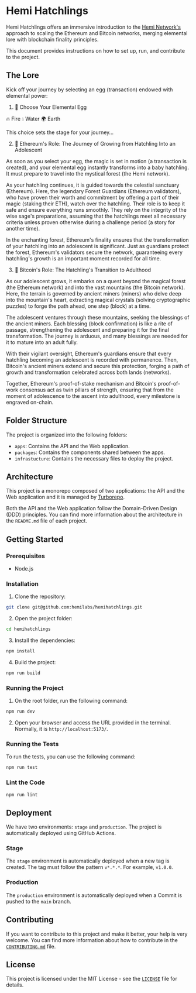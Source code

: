 # Hemi Hatchlings
Hemi Hatchlings offers an immersive introduction to the [Hemi Network's](https://hemi.xyz) approach to scaling the Ethereum and Bitcoin networks, merging elemental lore with blockchain finality principles.

This document provides instructions on how to set up, run, and contribute to the project.

## The Lore

Kick off your journey by selecting an egg (transaction) endowed with elemental power:

1. 🥚 Choose Your Elemental Egg

🔥 Fire
💧 Water
🌍 Earth

This choice sets the stage for your journey…

2. 🐣 Ethereum's Role: The Journey of Growing from Hatchling Into an Adolescent

As soon as you select your egg, the magic is set in motion (a transaction is created), and your elemental egg instantly transforms into a baby hatchling. It must prepare to travel into the mystical forest (the Hemi network).

As your hatchling continues, it is guided towards the celestial sanctuary (Ethereum). Here, the legendary Forest Guardians (Ethereum validators), who have proven their worth and commitment by offering a part of their magic (staking their ETH), watch over the hatchling. Their role is to keep it safe and ensure everything runs smoothly. They rely on the integrity of the wise sage's preparations, assuming that the hatchlings meet all necessary criteria unless proven otherwise during a challenge period (a story for another time).

In the enchanting forest, Ethereum's finality ensures that the transformation of your hatchling into an adolescent is significant. Just as guardians protect the forest, Ethereum's validators secure the network, guaranteeing every hatchling's growth is an important moment recorded for all time.

3. 🐥 Bitcoin's Role: The Hatchling's Transition to Adulthood

As our adolescent grows, it embarks on a quest beyond the magical forest (the Ethereum network) and into the vast mountains (the Bitcoin network). Here, the terrain is governed by ancient miners (miners) who delve deep into the mountain's heart, extracting magical crystals (solving cryptographic puzzles) to forge the path ahead, one step (block) at a time.

The adolescent ventures through these mountains, seeking the blessings of the ancient miners. Each blessing (block confirmation) is like a rite of passage, strengthening the adolescent and preparing it for the final transformation. The journey is arduous, and many blessings are needed for it to mature into an adult fully.

With their vigilant oversight, Ethereum's guardians ensure that every hatchling becoming an adolescent is recorded with permanence. Then, Bitcoin's ancient miners extend and secure this protection, forging a path of growth and transformation celebrated across both lands (networks).

Together, Ethereum's proof-of-stake mechanism and Bitcoin's proof-of-work consensus act as twin pillars of strength, ensuring that from the moment of adolescence to the ascent into adulthood, every milestone is engraved on-chain.

## Folder Structure
The project is organized into the following folders:

- `apps`: Contains the API and the Web application.
- `packages`: Contains the components shared between the apps.
- `infrastucture`: Contains the necessary files to deploy the project.

## Architecture
This project is a monorepo composed of two applications: the API and the Web application and it is managed by [Turborepo](https://turbo.build/repo/docs).

Both the API and the Web application follow the Domain-Driven Design (DDD) principles. You can find more information about the architecture in the `README.md` file of each project.

## Getting Started

### Prerequisites

- Node.js

### Installation

1. Clone the repository:

```bash
git clone git@github.com:hemilabs/hemihatchlings.git
```

2. Open the project folder:

```bash
cd hemihatchlings
```

3. Install the dependencies:

```bash
npm install
```

4. Build the project:

```bash
npm run build
```

### Running the Project

1. On the root folder, run the following command:

```bash
npm run dev
```

2. Open your browser and access the URL provided in the terminal. Normally, it is `http://localhost:5173/`.

### Running the Tests

To run the tests, you can use the following command:

```bash
npm run test
```

### Lint the Code

```bash
npm run lint
```

## Deployment
We have two environments: `stage` and `production`.
The project is automatically deployed using GitHub Actions. 

### Stage
The `stage` environment is automatically deployed when a new tag is created. The tag must follow the pattern `v*.*.*`. For example, `v1.0.0`.

### Production
The `production` environment is automatically deployed when a Commit is pushed to the `main` branch.

## Contributing
If you want to contribute to this project and make it better, your help is very welcome.
You can find more information about how to contribute in the [`CONTRIBUTING.md`](./CONTRIBUTING.md) file.

## License
This project is licensed under the MIT License - see the [`LICENSE`](./LICENSE) file for details.
